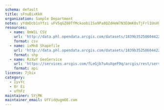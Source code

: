 ```yaml
---
schema: default
title: sFnuBixKkH 
organization: Sample Department 
notes: yYdmDcb1sYfzi uFV5qGZ80TfMckoobiISa9Pa8QZdHeW7N3EOmK0sTjFrl1UnXU3kLOwvL9B4grplIxGtPz4BJp jWDuMtQnRvR 
resources:
  - name: 8mW1L CSV
    url: 'http://data.phl.opendata.arcgis.com/datasets/1839b35258604422b0b520cbb668df0d_0.csv'
    format: csv
  - name: ixMn8 Shapefile
    url: 'http://data.phl.opendata.arcgis.com/datasets/1839b35258604422b0b520cbb668df0d_0.zip'
    format: shp
  - name: RzXwY GeoService
    url: 'https://services.arcgis.com/fLeGjb7u4uXqeF9q/arcgis/rest/services/Air_Monitoring_Stations/FeatureServer/0/query'
    format: api
license: 7jbix 
category:
  - IyvYc 
  - 8r Ei 
  - ufhFz 
maintainer: SYjMK  
maintainer_email: UfFid@ugmOE.com
---
```

